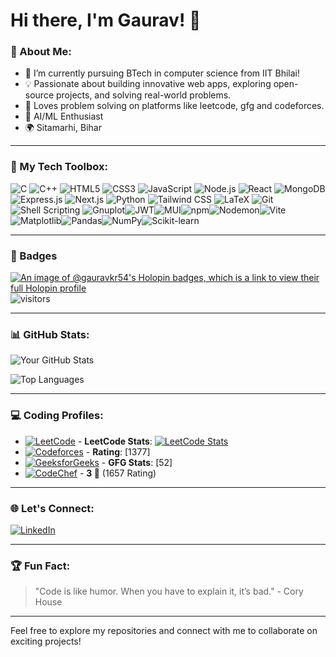 

# Hi there, I'm Gaurav! 👋

### 🌟 About Me:
- 🔭 I’m currently pursuing BTech in computer science from IIT Bhilai!
- 💡 Passionate about building innovative web apps, exploring open-source projects, and solving real-world problems.
- 🌱 Loves problem solving on platforms like leetcode, gfg and codeforces.
- 🎨 AI/ML Enthusiast
- 🌍 Sitamarhi, Bihar

---

### 🚀 My Tech Toolbox:

![C](https://img.shields.io/badge/C-A8B9CC?style=for-the-badge&logo=c&logoColor=white)
![C++](https://img.shields.io/badge/C++-00599C?style=for-the-badge&logo=cplusplus&logoColor=white)
![HTML5](https://img.shields.io/badge/HTML5-E34F26?style=for-the-badge&logo=html5&logoColor=white)
![CSS3](https://img.shields.io/badge/CSS3-1572B6?style=for-the-badge&logo=css3&logoColor=white)
![JavaScript](https://img.shields.io/badge/JavaScript-F7DF1E?style=for-the-badge&logo=javascript&logoColor=black)
![Node.js](https://img.shields.io/badge/Node.js-339933?style=for-the-badge&logo=nodedotjs&logoColor=white)
![React](https://img.shields.io/badge/React-61DAFB?style=for-the-badge&logo=react&logoColor=black)
![MongoDB](https://img.shields.io/badge/MongoDB-47A248?style=for-the-badge&logo=mongodb&logoColor=white)
![Express.js](https://img.shields.io/badge/Express.js-000000?style=for-the-badge&logo=express&logoColor=white)
![Next.js](https://img.shields.io/badge/Next.js-000000?style=for-the-badge&logo=nextdotjs&logoColor=white)
![Python](https://img.shields.io/badge/Python-3776AB?style=for-the-badge&logo=python&logoColor=white)
![Tailwind CSS](https://img.shields.io/badge/Tailwind_CSS-38B2AC?style=for-the-badge&logo=tailwind-css&logoColor=white)
![LaTeX](https://img.shields.io/badge/LaTeX-008080?style=for-the-badge&logo=latex&logoColor=white)
![Git](https://img.shields.io/badge/Git-F05032?style=for-the-badge&logo=git&logoColor=white)
![Shell Scripting](https://img.shields.io/badge/Shell_Scripting-4EAA25?style=for-the-badge&logo=gnu-bash&logoColor=white)
![Gnuplot](https://img.shields.io/badge/Gnuplot-005571?style=for-the-badge&logo=gnu&logoColor=white)![JWT](https://img.shields.io/badge/JWT-000000?style=for-the-badge&logo=jsonwebtokens&logoColor=white)![MUI](https://img.shields.io/badge/MUI-007FFF?style=for-the-badge&logo=mui&logoColor=white)![npm](https://img.shields.io/badge/npm-CB3837?style=for-the-badge&logo=npm&logoColor=white)![Nodemon](https://img.shields.io/badge/Nodemon-76D04B?style=for-the-badge&logo=nodemon&logoColor=black)![Vite](https://img.shields.io/badge/Vite-646CFF?style=for-the-badge&logo=vite&logoColor=white)![Matplotlib](https://img.shields.io/badge/Matplotlib-3776AB?style=for-the-badge&logo=python&logoColor=white)![Pandas](https://img.shields.io/badge/Pandas-150458?style=for-the-badge&logo=pandas&logoColor=white)![NumPy](https://img.shields.io/badge/NumPy-013243?style=for-the-badge&logo=numpy&logoColor=white)![Scikit-learn](https://img.shields.io/badge/Scikit--learn-F7931E?style=for-the-badge&logo=scikit-learn&logoColor=white)

---


### 🏅 Badges

[![An image of @gauravkr54's Holopin badges, which is a link to view their full Holopin profile](https://holopin.me/gauravkr54)](https://holopin.io/@gauravkr54)
![visitors](https://visitor-badge.glitch.me/badge?page_id=${Gaurav-k-Gupta}.${Gaurav-k-Gupta}&left_color=green&right_color=red)

---


### 📊 GitHub Stats:

![Your GitHub Stats](https://github-readme-stats.vercel.app/api?username=Gaurav-k-Gupta&show_icons=true&theme=radical)

![Top Languages](https://github-readme-stats.vercel.app/api/top-langs/?username=Gaurav-k-Gupta&layout=compact&theme=radical)

---

### 💻 Coding Profiles:
 
- [![LeetCode](https://img.shields.io/badge/LeetCode-FFA116?style=for-the-badge&logo=leetcode&logoColor=white)](https://leetcode.com/Codewith_gaurav) - **LeetCode Stats**: [![LeetCode Stats](https://leetcard.jacoblin.cool/Codewith_gaurav)](https://leetcode.com/Codewith_gaurav)
- [![Codeforces](https://img.shields.io/badge/Codeforces-1F8ACB?style=for-the-badge&logo=codeforces&logoColor=white)](https://codeforces.com/profile/gauravkrgupta0954) - **Rating**: [1377]
- [![GeeksforGeeks](https://img.shields.io/badge/GeeksforGeeks-0F9D58?style=for-the-badge&logo=geeksforgeeks&logoColor=white)](https://auth.geeksforgeeks.org/user/gauravgu4tww) - **GFG Stats**: [52]
- [![CodeChef](https://img.shields.io/badge/CodeChef-5B4638?style=for-the-badge&logo=codechef&logoColor=white)](https://www.codechef.com/users/gauravkr54) - **3 🌟** (1657 Rating)

---

### 🌐 Let's Connect:

[![LinkedIn](https://img.shields.io/badge/LinkedIn-0A66C2?style=for-the-badge&logo=linkedin&logoColor=white)](https://www.linkedin.com/in/gaurav-kumar-25554430b/)

---

### 🏆 Fun Fact:
> "Code is like humor. When you have to explain it, it’s bad." - Cory House

---

Feel free to explore my repositories and connect with me to collaborate on exciting projects!
